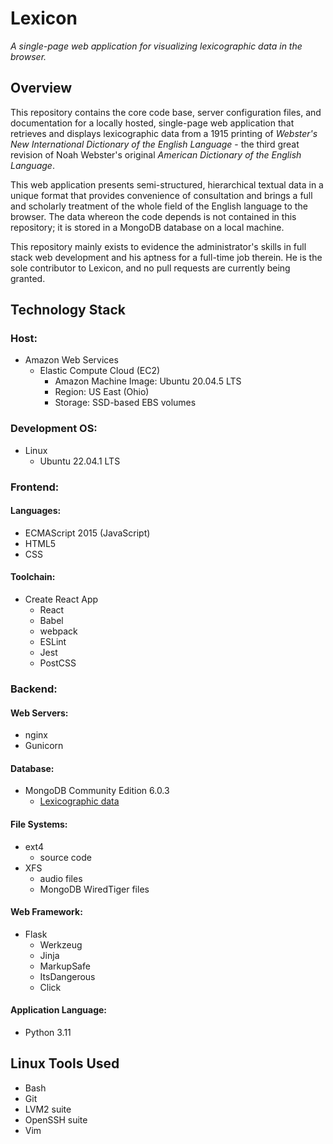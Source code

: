 # Lexicon

*A single-page web application for visualizing lexicographic data in the
browser.*

## Overview

This repository contains the core code base, server configuration files,
and documentation for a locally hosted, single-page web application that
retrieves and displays lexicographic data from a 1915 printing of
*Webster's New International Dictionary of the English Language* - the
third great revision of Noah Webster's original *American Dictionary of
the English Language*.

This web application presents semi-structured, hierarchical textual data
in a unique format that provides convenience of consultation and brings
a full and scholarly treatment of the whole field of the English
language to the browser. The data whereon the code depends is not
contained in this repository; it is stored in a MongoDB database on a
local machine.

This repository mainly exists to evidence the administrator's skills in
full stack web development and his aptness for a full-time job therein.
He is the sole contributor to Lexicon, and no pull requests are
currently being granted.

## Technology Stack

### Host:
* Amazon Web Services
   * Elastic Compute Cloud (EC2)
      * Amazon Machine Image: Ubuntu 20.04.5 LTS
      * Region: US East (Ohio)
      * Storage: SSD-based EBS volumes

### Development OS:
* Linux
   * Ubuntu 22.04.1 LTS

### Frontend:
#### Languages:
* ECMAScript 2015 (JavaScript)
* HTML5
* CSS
#### Toolchain:
* Create React App
   * React
   * Babel
   * webpack
   * ESLint
   * Jest
   * PostCSS

### Backend:
#### Web Servers:
* nginx
* Gunicorn
#### Database:
* MongoDB Community Edition 6.0.3
   * [Lexicographic data](/backend/data_sample.json)
#### File Systems:
* ext4
   * source code
* XFS
   * audio files
   * MongoDB WiredTiger files
#### Web Framework:
* Flask
   * Werkzeug
   * Jinja
   * MarkupSafe
   * ItsDangerous
   * Click
#### Application Language:
* Python 3.11

## Linux Tools Used
* Bash
* Git
* LVM2 suite
* OpenSSH suite
* Vim
